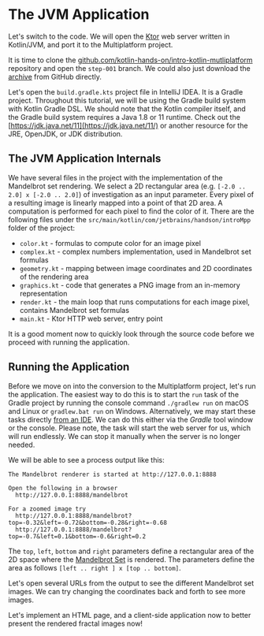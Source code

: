 
# The JVM Application

Let's switch to the code. We will open the [Ktor](https://ktor.io)
web server written in Kotlin/JVM, and port it to the Multiplatform
project. 

It is time to clone the
[github.com/kotlin-hands-on/intro-kotlin-mutliplatform](https://github.com/kotlin-hands-on/intro-kotlin-mutliplatform/tree/step-001)
repository and open the `step-001` branch. We could also just download the
[archive](https://github.com/kotlin-hands-on/intro-kotlin-mutliplatform/archive/step-001.zip)
from GitHub directly. 

Let's open the `build.gradle.kts` project file in IntelliJ IDEA. It is a Gradle project. 
Throughout this tutorial, we will be
using the Gradle build system with Kotlin Gradle DSL. We should note that
the Kotlin compiler itself, and the Gradle build system requires a Java 1.8 or 11
runtime. Check out the 
[https://jdk.java.net/11](https://jdk.java.net/11/) or another resource 
for the JRE, OpenJDK, or JDK distribution.

## The JVM Application Internals

We have several files in the project with the implementation of the
Mandelbrot set rendering. We select a 2D rectangular area (e.g. `[-2.0 .. 2.0] x [-2.0 .. 2.0]`)
of investigation as an input parameter. Every pixel of a resulting image is linearly mapped into
a point of that 2D area. A computation is performed for each pixel to find the color of it.
There are the following files under the
`src/main/kotlin/com/jetbrains/handson/introMpp` folder of the project:

* `color.kt` - formulas to compute color for an image pixel
* `complex.kt` - complex numbers implementation, used in Mandelbrot set formulas
* `geometry.kt` - mapping between image coordinates and 2D coordinates of the rendering area
* `graphics.kt` - code that generates a PNG image from an in-memory representation
* `render.kt` - the main loop that runs computations for each image pixel, contains Mandelbrot set formulas
* `main.kt` - Ktor HTTP web server, entry point

It is a good moment now to quickly look through the source code before we proceed with running the application. 

## Running the Application

Before we move on into the conversion to the Multiplatform project,
let's run the application. The easiest way to do this is to start the
`run` task of the Gradle project by running the console command
`./gradlew run` on macOS and Linux or `gradlew.bat run` on Windows.
Alternatively, we may start these tasks directly
[from an IDE](https://www.jetbrains.com/help/idea/work-with-gradle-tasks.html).
We can do this either via the _Gradle_
tool window or the console. Please note, the task will start the web server for
us, which will run endlessly. We can stop it manually when the
server is no longer needed.

We will be able to see a process output like this:

```
The Mandelbrot renderer is started at http://127.0.0.1:8888

Open the following in a browser
  http://127.0.0.1:8888/mandelbrot

For a zoomed image try
  http://127.0.0.1:8888/mandelbrot?top=-0.32&left=-0.72&bottom=-0.28&right=-0.68
  http://127.0.0.1:8888/mandelbrot?top=-0.7&left=0.1&bottom=-0.6&right=0.2

```

The `top`, `left`, `bottom` and `right` parameters define a rectangular area
of the 2D space where the [Mandelbrot Set](https://en.wikipedia.org/wiki/Mandelbrot_set)
is rendered. The parameters define the area as follows `[left .. right ] x [top .. bottom]`.

Let's open several URLs from the output to see the different Mandelbrot set
images. We can try changing the coordinates back and forth to see more images.

Let's implement an HTML page, and a client-side application now to better present
the rendered fractal images now!
